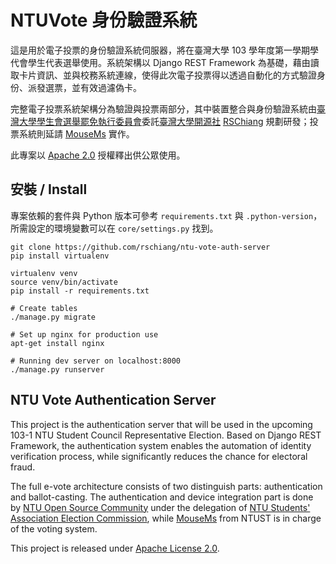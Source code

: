 NTUVote 身份驗證系統
===================

這是用於電子投票的身份驗證系統伺服器，將在臺灣大學 103 學年度第一學期學代會學生代表選舉使用。系統架構以 Django REST Framework 為基礎，藉由讀取卡片資訊、並與校務系統連線，使得此次電子投票得以透過自動化的方式驗證身份、派發選票，並有效過濾偽卡。

完整電子投票系統架構分為驗證與投票兩部分，其中裝置整合與身份驗證系統由[臺灣大學學生會選舉罷免執行委員會](https://www.facebook.com/NTUVote)委託[臺灣大學開源社](https://ntuosc.org) [RSChiang](https://github.com/rschiang/ntu-vote-auth-server) 規劃研發；投票系統則延請 [MouseMs](https://github.com/mousems/NTUvoteV2) 實作。

此專案以 [Apache 2.0](LICENSE.md) 授權釋出供公眾使用。

安裝 / Install
--------------

專案依賴的套件與 Python 版本可參考 `requirements.txt` 與 `.python-version`，所需設定的環境變數可以在 `core/settings.py` 找到。

    git clone https://github.com/rschiang/ntu-vote-auth-server
    pip install virtualenv

    virtualenv venv
    source venv/bin/activate
    pip install -r requirements.txt

    # Create tables
    ./manage.py migrate

    # Set up nginx for production use
    apt-get install nginx

    # Running dev server on localhost:8000
    ./manage.py runserver


NTU Vote Authentication Server
------------------------------

This project is the authentication server that will be used in the upcoming 103-1 NTU Student Council Representative Election. Based on Django REST Framework, the authentication system enables the automation of identity verification process, while significantly reduces the chance for electoral fraud.

The full e-vote architecture consists of two distinguish parts: authentication and ballot-casting. The authentication and device integration part is done by [NTU Open Source Community](https://ntuosc.org) under the delegation of [NTU Students' Association Election Commission](https://www.facebook.com/NTUVote), while [MouseMs](https://github.com/mousems/NTUvoteV2) from NTUST is in charge of the voting system.

This project is released under [Apache License 2.0](LICENSE.md).
